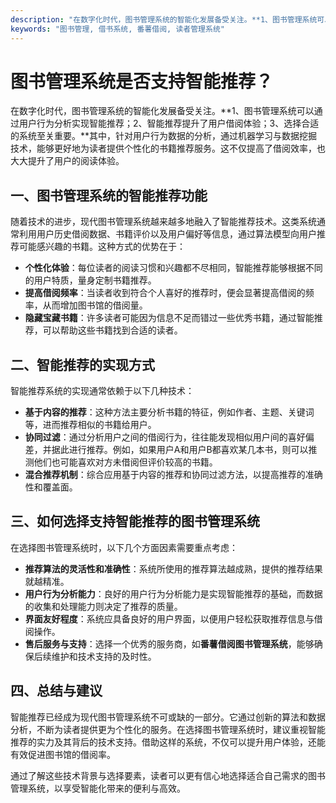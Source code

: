 ```yaml
---
description: "在数字化时代，图书管理系统的智能化发展备受关注。**1、图书管理系统可以通过用户行为分析实现智能推荐；2、智能推荐提升了用户借阅体验；3、选择合适的系统至关重要。**其中，针对用户行为数据的分析，通过机器学习与数据挖掘技术，能够更好地为读者提供个性化的书籍推荐服务。这不仅提高了借阅效率，也大大提升了用户的阅读体验。"
keywords: "图书管理, 借书系统, 番薯借阅, 读者管理系统"
---
```

# 图书管理系统是否支持智能推荐？

在数字化时代，图书管理系统的智能化发展备受关注。**1、图书管理系统可以通过用户行为分析实现智能推荐；2、智能推荐提升了用户借阅体验；3、选择合适的系统至关重要。**其中，针对用户行为数据的分析，通过机器学习与数据挖掘技术，能够更好地为读者提供个性化的书籍推荐服务。这不仅提高了借阅效率，也大大提升了用户的阅读体验。

## **一、图书管理系统的智能推荐功能**

随着技术的进步，现代图书管理系统越来越多地融入了智能推荐技术。这类系统通常利用用户历史借阅数据、书籍评价以及用户偏好等信息，通过算法模型向用户推荐可能感兴趣的书籍。这种方式的优势在于：

- **个性化体验**：每位读者的阅读习惯和兴趣都不尽相同，智能推荐能够根据不同的用户特质，量身定制书籍推荐。
- **提高借阅频率**：当读者收到符合个人喜好的推荐时，便会显著提高借阅的频率，从而增加图书馆的借阅量。
- **隐藏宝藏书籍**：许多读者可能因为信息不足而错过一些优秀书籍，通过智能推荐，可以帮助这些书籍找到合适的读者。

## **二、智能推荐的实现方式**

智能推荐系统的实现通常依赖于以下几种技术：

- **基于内容的推荐**：这种方法主要分析书籍的特征，例如作者、主题、关键词等，进而推荐相似的书籍给用户。
- **协同过滤**：通过分析用户之间的借阅行为，往往能发现相似用户间的喜好偏差，并据此进行推荐。例如，如果用户A和用户B都喜欢某几本书，则可以推测他们也可能喜欢对方未借阅但评价较高的书籍。
- **混合推荐机制**：综合应用基于内容的推荐和协同过滤方法，以提高推荐的准确性和覆盖面。

## **三、如何选择支持智能推荐的图书管理系统**

在选择图书管理系统时，以下几个方面因素需要重点考虑：

- **推荐算法的灵活性和准确性**：系统所使用的推荐算法越成熟，提供的推荐结果就越精准。
- **用户行为分析能力**：良好的用户行为分析能力是实现智能推荐的基础，而数据的收集和处理能力则决定了推荐的质量。
- **界面友好程度**：系统应具备良好的用户界面，以便用户轻松获取推荐信息与借阅操作。
- **售后服务与支持**：选择一个优秀的服务商，如**番薯借阅图书管理系统**，能够确保后续维护和技术支持的及时性。

## **四、总结与建议**

智能推荐已经成为现代图书管理系统不可或缺的一部分。它通过创新的算法和数据分析，不断为读者提供更为个性化的服务。在选择图书管理系统时，建议重视智能推荐的实力及其背后的技术支持。借助这样的系统，不仅可以提升用户体验，还能有效促进图书馆的借阅率。

通过了解这些技术背景与选择要素，读者可以更有信心地选择适合自己需求的图书管理系统，以享受智能化带来的便利与高效。
